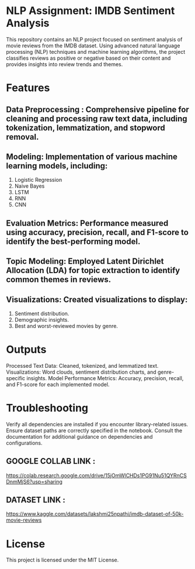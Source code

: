 # NLP Assignment: IMDB Sentiment Analysis

This repository contains an NLP project focused on sentiment analysis of movie reviews from the IMDB dataset. Using advanced natural language processing (NLP) techniques and machine learning algorithms, the project classifies reviews as positive or negative based on their content and provides insights into review trends and themes.

# Features

## Data Preprocessing : Comprehensive pipeline for cleaning and processing raw text data, including tokenization, lemmatization, and stopword removal.

## Modeling: Implementation of various machine learning models, including:

1. Logistic Regression
2. Naive Bayes
3. LSTM
4. RNN
5. CNN

## Evaluation Metrics: Performance measured using accuracy, precision, recall, and F1-score to identify the best-performing model.

## Topic Modeling: Employed Latent Dirichlet Allocation (LDA) for topic extraction to identify common themes in reviews.

## Visualizations: Created visualizations to display:

1. Sentiment distribution.
2. Demographic insights.
3. Best and worst-reviewed movies by genre.

# Outputs
Processed Text Data: Cleaned, tokenized, and lemmatized text.
Visualizations: Word clouds, sentiment distribution charts, and genre-specific insights.
Model Performance Metrics: Accuracy, precision, recall, and F1-score for each implemented model.

# Troubleshooting
Verify all dependencies are installed if you encounter library-related issues.
Ensure dataset paths are correctly specified in the notebook.
Consult the documentation for additional guidance on dependencies and configurations.

## GOOGLE COLLAB LINK :
https://colab.research.google.com/drive/15jOmWlCHDs1PG91Nu51QYRnCSDnmMjS6?usp=sharing
## DATASET LINK :
https://www.kaggle.com/datasets/lakshmi25npathi/imdb-dataset-of-50k-movie-reviews

# License
This project is licensed under the MIT License.


